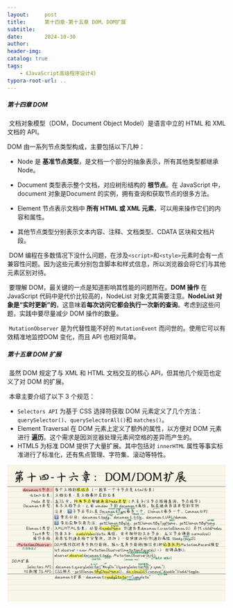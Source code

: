 ```yaml
---
layout:     post
title:      第十四章-第十五章 DOM、DOM扩展
subtitle:  
date:       2024-10-30
author:     
header-img: 
catalog: true
tags:
    - 《JavaScript高级程序设计4》
typora-root-url: ..
---
```




##### 第十四章 DOM

​	文档对象模型（DOM，Document Object Model）是语言中立的 HTML 和 XML 文档的 API。

DOM 由一系列节点类型构成，主要包括以下几种：

- Node 是 **基准节点类型**，是文档一个部分的抽象表示，所有其他类型都继承 Node。

- Document 类型表示整个文档，对应树形结构的 **根节点**。在 JavaScript 中，document 对象是Document 的实例，拥有查询和获取节点的很多方法。

- Element 节点表示文档中 **所有 HTML 或 XML 元素**，可以用来操作它们的内容和属性。

- 其他节点类型分别表示文本内容、注释、文档类型、CDATA 区块和文档片段。

​	DOM 编程在多数情况下没什么问题，在涉及`<script>`和`<style>`元素时会有一点兼容性问题。因为这些元素分别包含脚本和样式信息，所以浏览器会将它们与其他元素区别对待。

​	要理解 DOM，最关键的一点是知道影响其性能的问题所在。**DOM 操作** 在 JavaScript 代码中是代价比较高的，NodeList 对象尤其需要注意。**NodeList 对象是“实时更新”的**，这意味着**每次访问它都会执行一次新的查询**。考虑到这些问题，实践中要尽量减少 DOM 操作的数量。

​	`MutationObserver` 是为代替性能不好的 `MutationEvent` 而问世的。使用它可以有效精准地监控DOM 变化，而且 API 也相对简单。

##### 第十五章 DOM 扩展

​	虽然 DOM 规定了与 XML 和 HTML 文档交互的核心 API，但其他几个规范也定义了对 DOM 的扩展。

​	本章主要介绍了以下 3 个规范：

- `Selectors API` 为基于 CSS 选择符获取 DOM 元素定义了几个方法：`querySelector()`、`querySelectorAll()`和 `matches()`。
- Element Traversal 在 DOM 元素上定义了额外的属性，以方便对 DOM 元素进行 **遍历**。这个需求是因浏览器处理元素间空格的差异而产生的。
- HTML5 为标准 DOM 提供了大量扩展。其中包括对 `innerHTML` 属性等事实标准进行了标准化，还有焦点管理、字符集、滚动等特性。

![《红宝书》-30](/../img/assets_2023/《红宝书》-30.jpg)
